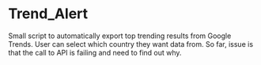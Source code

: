 # Trend_Alert
Small script to automatically export top trending results from Google Trends. User can select which country they want data from.
So far, issue is that the call to API is failing and need to find out why.
